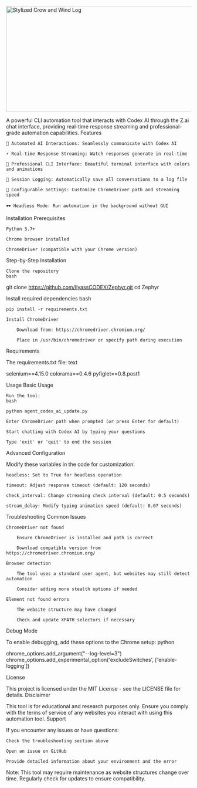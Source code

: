 <img width="874" height="289" alt="Stylized Crow and Wind Log" src="https://github.com/user-attachments/assets/c0449bf8-edd1-42d4-b560-50dfe75e4581" />

A powerful CLI automation tool that interacts with Codex AI through the Z.ai chat interface, providing real-time response streaming and professional-grade automation capabilities.
Features

    🤖 Automated AI Interactions: Seamlessly communicate with Codex AI

    ⚡ Real-time Response Streaming: Watch responses generate in real-time

    🎨 Professional CLI Interface: Beautiful terminal interface with colors and animations

    📝 Session Logging: Automatically save all conversations to a log file

    🔧 Configurable Settings: Customize ChromeDriver path and streaming speed

    🕶️ Headless Mode: Run automation in the background without GUI

Installation
Prerequisites

    Python 3.7+

    Chrome browser installed

    ChromeDriver (compatible with your Chrome version)

Step-by-Step Installation

    Clone the repository
    bash

git clone https://github.com/IlyassCODEX/Zephyr.git
cd Zephyr

Install required dependencies
bash

    pip install -r requirements.txt

    Install ChromeDriver

        Download from: https://chromedriver.chromium.org/

        Place in /usr/bin/chromedriver or specify path during execution

Requirements

The requirements.txt file:
text

selenium==4.15.0
colorama==0.4.6
pyfiglet==0.8.post1

Usage
Basic Usage

    Run the tool:
    bash

    python agent_codex_ai_update.py

    Enter ChromeDriver path when prompted (or press Enter for default)

    Start chatting with Codex AI by typing your questions

    Type 'exit' or 'quit' to end the session

Advanced Configuration

Modify these variables in the code for customization:

    headless: Set to True for headless operation

    timeout: Adjust response timeout (default: 120 seconds)

    check_interval: Change streaming check interval (default: 0.5 seconds)

    stream_delay: Modify typing animation speed (default: 0.07 seconds)

Troubleshooting
Common Issues

    ChromeDriver not found

        Ensure ChromeDriver is installed and path is correct

        Download compatible version from https://chromedriver.chromium.org/

    Browser detection

        The tool uses a standard user agent, but websites may still detect automation

        Consider adding more stealth options if needed

    Element not found errors

        The website structure may have changed

        Check and update XPATH selectors if necessary

Debug Mode

To enable debugging, add these options to the Chrome setup:
python

chrome_options.add_argument("--log-level=3")
chrome_options.add_experimental_option('excludeSwitches', ['enable-logging'])

License

This project is licensed under the MIT License - see the LICENSE file for details.
Disclaimer

This tool is for educational and research purposes only. Ensure you comply with the terms of service of any websites you interact with using this automation tool.
Support

If you encounter any issues or have questions:

    Check the troubleshooting section above

    Open an issue on GitHub

    Provide detailed information about your environment and the error

Note: This tool may require maintenance as website structures change over time. Regularly check for updates to ensure compatibility.
